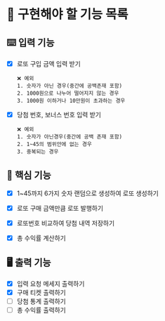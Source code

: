 

# 📝 구현해야 할 기능 목록

## ⌨️ 입력 기능
- [x] 로또 구입 금액 입력 받기
    ````
    ❌️ 예외
    1. 숫자가 아닌 경우(중간에 공백존재 포함)
    2. 1000원으로 나누어 떨어지지 않는 경우
    3. 1000원 이하거나 10만원이 초과하는 경우
    ````
- [x] 당첨 번호, 보너스 번호 입력 받기
   ````
   ❌️ 예외
   1. 숫자가 아닌경우(중간에 공백 존재 포함)
   2. 1~45의 범위안에 없는 경우
   3. 중복되는 경우
   ````
  
## 🎯 핵심 기능
- [x] 1~45까지 6가지 숫자 랜덤으로 생성하여 로또 생성하기
- [x] 로또 구매 금액만큼 로또 발행하기
- [x] 로또번호 비교하여 당첨 내역 저장하기
- [x] 총 수익률 계산하기


## 🖥️ 출력 기능
- [x] 입력 요청 메세지 출력하기
- [x] 구매 티켓 출력하기
- [ ] 당첨 통계 출력하기
- [ ] 총 수익률 출력하기